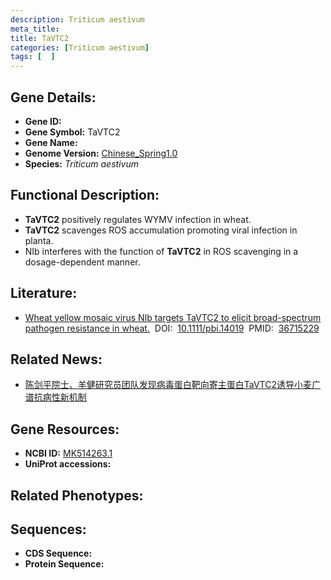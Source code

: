 ```yaml
---
description: Triticum aestivum
meta_title:
title: TaVTC2
categories: [Triticum aestivum]
tags: [  ]
---
```


## Gene Details:
- **Gene ID:**	[]()
- **Gene Symbol:** TaVTC2
- **Gene Name:** 
- **Genome Version:** [Chinese_Spring1.0]()
- **Species:** *Triticum aestivum*

## Functional Description:
   - **TaVTC2** positively regulates WYMV infection in wheat.
   - **TaVTC2** scavenges ROS accumulation promoting viral infection in planta.
   - NIb interferes with the function of **TaVTC2** in ROS scavenging in a dosage-dependent manner.

## Literature:
   - [Wheat yellow mosaic virus NIb targets TaVTC2 to elicit broad-spectrum pathogen resistance in wheat.]( https://onlinelibrary.wiley.com/doi/10.1111/pbi.14019)&nbsp;&nbsp;DOI:&nbsp;&nbsp;[10.1111/pbi.14019](https://onlinelibrary.wiley.com/doi/10.1111/pbi.14019)&nbsp;&nbsp;PMID:&nbsp;&nbsp;[36715229](https://pubmed.ncbi.nlm.nih.gov/36715229/)

## Related News:
   - [陈剑平院士、羊健研究员团队发现病毒蛋白靶向寄主蛋白TaVTC2诱导小麦广谱抗病性新机制](https://mp.weixin.qq.com/s?__biz=MzIyOTY2NDYyNQ==&mid=2247564484&idx=6&sn=1fe3ac954f96f3776df36c96ddd3f43d&chksm=e8bc8edadfcb07ccc4c8d1ad7c4256f29cd0515c470a11d91cbc6e7783c5f3cf2dd40167f149&scene=27#wechat_redirect)

## Gene Resources:
- **NCBI ID:** [MK514263.1](https://www.ncbi.nlm.nih.gov/gene/?term=MK514263.1)
- **UniProt accessions:** [](https://www.uniprot.org/uniprotkb//entry)

## Related Phenotypes:


## Sequences:
- **CDS Sequence:**
- **Protein Sequence:**
